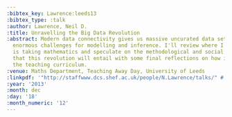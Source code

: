 ```yaml
---
:bibtex_key: Lawrence:leeds13
:bibtex_type: :talk
:author: Lawrence, Neil D.
:title: Unravelling the Big Data Revolution
:abstract: Modern data connectivity gives us massive uncurated data sets which present
  enormous challenges for modelling and inference. I'll review where I think this
  is taking mathematics and speculate on the methodological and social challenges
  that this revolution will entail with some final reflections on how it might effect
  the teaching curriculum.
:venue: Maths Department, Teaching Away Day, University of Leeds
:linkpdf: '"http://staffwww.dcs.shef.ac.uk/people/N.Lawrence/talks/" # "unravelling_leeds13.pdf"'
:year: '2013'
:month: dec
:day: '18'
:month_numeric: '12'
---
```


